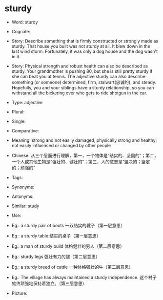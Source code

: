 # sturdy

- Word: sturdy
- Cognate: 
- Story: Describe something that is firmly constructed or strongly made as sturdy. That house you built was not sturdy at all. It blew down in the last wind storm. Fortunately, it was only a dog house and the dog wasn't in it.
- Story: Physical strength and robust health can also be described as sturdy. Your grandmother is pushing 80, but she is still pretty sturdy if she can beat you at tennis. The adjective sturdy can also describe something (or someone) determined, firm, stalwart(忠诚的), and steady. Hopefully, you and your siblings have a sturdy relationship, so you can withstand all the bickering over who gets to ride shotgun in the car.

- Type: adjective
- Plural: 
- Single: 
- Comparative: 
- Meaning: strong and not easily damaged; physically strong and healthy; not easily influenced or changed by other people
- Chinese: 从三个层面进行理解，第一，一个物体是“结实的、坚固的”；第二，一个人或其他生物是“强壮的、健壮的”；第三，人的意志是“坚决的；坚定的；顽强的”
- Tags: 
- Synonyms: 
- Antonyms: 
- Similar: study
- Use: 
- Eg.: a sturdy pair of boots 一双结实的靴子（第一层意思）
- Eg.: a sturdy table 结实的桌子（第一层意思）
- Eg.: a man of sturdy build 体格健壮的男人（第二层意思）
- Eg.: sturdy legs 强壮有力的腿（第二层意思）
- Eg.: a sturdy breed of cattle 一种体格强壮的牛（第二层意思）
- Eg.: The village has always maintained a sturdy independence. 这个村子始终顽强地保持着独立。（第三层意思）
- Picture: 

